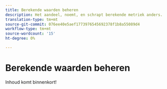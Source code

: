 ```yaml
---
title: Berekende waarden beheren
description: Het aandeel, noemt, en schrapt berekende metriek anders.
translation-type: tm+mt
source-git-commit: 076ee40e5aef1773976545692378f1b8a55089d4
workflow-type: tm+mt
source-wordcount: '15'
ht-degree: 0%

---
```



# Berekende waarden beheren

Inhoud komt binnenkort!
